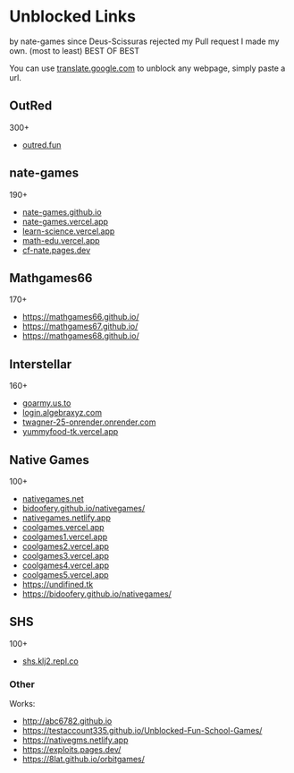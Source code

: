 # Unblocked Links
by nate-games since Deus-Scissuras rejected my Pull request I made my own.
(most to least) BEST OF BEST

You can use [translate.google.com](https://translate.google.com/) to unblock any webpage, simply paste a url.
## OutRed
300+
- [outred.fun](https://outred.fun/)
## nate-games
190+
- [nate-games.github.io](https://nate-games.github.io)
- [nate-games.vercel.app](https://nate-games.vercel.app)
- [learn-science.vercel.app](https://learn-science.vercel.app)
- [math-edu.vercel.app](https://math-edu.vercel.app)
- [cf-nate.pages.dev](https://cf-nate.pages.dev)
## Mathgames66
170+
- https://mathgames66.github.io/
- https://mathgames67.github.io/
- https://mathgames68.github.io/

## Interstellar
160+
- [goarmy.us.to](https://goarmy.us.to/)
- [login.algebraxyz.com](https://login.algebraxyz.com)
- [twagner-25-onrender.onrender.com](https://twagner-25-onrender.onrender.com/)
- [yummyfood-tk.vercel.app](https://yummyfood-tk.vercel.app/)
## Native Games
100+
- [nativegames.net](https://nativegames.net)
- [bidoofery.github.io/nativegames/](https://bidoofery.github.io/nativegames/)
- [nativegames.netlify.app](https://nativegames.netlify.app)
- [coolgames.vercel.app](https://coolgames.vercel.app)
- [coolgames1.vercel.app](https://coolgames1.vercel.app)
- [coolgames2.vercel.app](https://coolgames2.vercel.app)
- [coolgames3.vercel.app](https://coolgames3.vercel.app)
- [coolgames4.vercel.app](https://coolgames4.vercel.app)
- [coolgames5.vercel.app](https://coolgames5.vercel.app)
- https://undifined.tk
- https://bidoofery.github.io/nativegames/

## SHS
100+
- [shs.klj2.repl.co](https://shs.klj2.repl.co/)
### Other

Works:

- http://abc6782.github.io
- https://testaccount335.github.io/Unblocked-Fun-School-Games/
- https://nativegms.netlify.app
- https://exploits.pages.dev/
- https://8lat.github.io/orbitgames/
